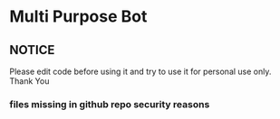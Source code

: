 # Multi Purpose Bot

## NOTICE

Please edit code before using it and try to use it for personal use only. Thank You

### files missing in github repo security reasons
